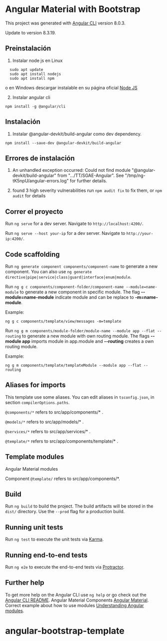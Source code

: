 # Angular Material with Bootstrap

This project was generated with [Angular CLI](https://github.com/angular/angular-cli) version 8.0.3.

Update to version 8.3.19.

## Preinstalación

1. Instalar node js en Linux
```
  sudo apt update
  sudo apt install nodejs
  sudo apt install npm
```

o en Windows descargar instalable en su página oficial [Node JS](https://nodejs.org/es/)

2. Instalar angular cli
```
npm install -g @angular/cli
```

## Instalación

1. Instalar @angular-devkit/build-angular como dev dependency.
```
npm install --save-dev @angular-devkit/build-angular
```

## Errores de instalación

1. An unhandled exception occurred: Could not find module "@angular-devkit/build-angular" from ".../TT/SGAE-Angular".
See "/tmp/ng-tK5npU/angular-errors.log" for further details.

2. found 3 high severity vulnerabilities
  run `npm audit fix` to fix them, or `npm audit` for details

## Correr el proyecto

Run `ng serve` for a dev server. Navigate to `http://localhost:4200/`.

Run `ng serve --host your-ip` for a dev server. Navigate to `http://your-ip:4200/`.

## Code scaffolding

Run `ng generate component components/component-name` to generate a new component. You can also use `ng generate directive|pipe|service|class|guard|interface|enum|module`.

Run `ng g c components/component-folder/component-name --module=name-module` to generate a new component in specific module. The flag **--module=name-module** indicate module and can be replace to **-m=name-module**.

Example:
```
ng g c components/template/view/messages -m=template
```

Run `ng g m components/module-folder/module-name --module app --flat --routing` to generate a new module with own routing module. The flags **--module app** imports module in app.module and **--routing** creates a own routing module.

Example:
```
ng g m components/template/templateModule --module app --flat --routing
```

## Aliases for imports

This template use some aliases. You can edit aliases in `tsconfig.json`,  in section `compilerOptions.paths`.

`@components/*` refers to src/app/components/* . 

`@models/*` refers to src/app/models/* .

`@services/*` refers to src/app/services/* .

`@template/*` refers to src/app/components/template/* .

## Template modules

Angular Material modules

Component `@template/` refers to src/app/components/*.  

## Build

Run `ng build` to build the project. The build artifacts will be stored in the `dist/` directory. Use the `--prod` flag for a production build.

## Running unit tests

Run `ng test` to execute the unit tests via [Karma](https://karma-runner.github.io).

## Running end-to-end tests

Run `ng e2e` to execute the end-to-end tests via [Protractor](http://www.protractortest.org/).

## Further help

To get more help on the Angular CLI use `ng help` or go check out the [Angular CLI README](https://github.com/angular/angular-cli/blob/master/README.md).
Angular Material Components [Angular Material](https://material.angular.io/).
Correct example about how to use modules [Understanding Angular modules](https://medium.com/@cyrilletuzi/understanding-angular-modules-ngmodule-and-their-scopes-81e4ed6f7407).

# angular-bootstrap-template

